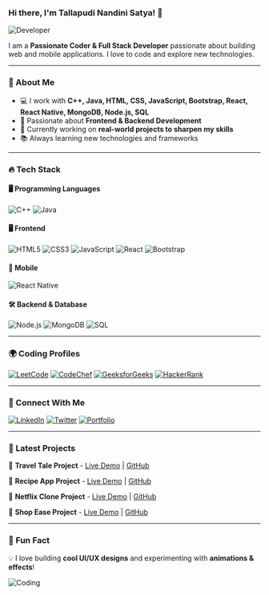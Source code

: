 ### Hi there, I'm Tallapudi Nandini Satya! 👋

![Developer](https://media.giphy.com/media/qgQUggAC3Pfv687qPC/giphy.gif)

I am a **Passionate Coder & Full Stack Developer** passionate about building web and mobile applications. I love to code and explore new technologies.

---

### 🚀 About Me
- 💻 I work with **C++, Java, HTML, CSS, JavaScript, Bootstrap, React, React Native, MongoDB, Node.js, SQL**
- 🎯 Passionate about **Frontend & Backend Development**
- 📌 Currently working on **real-world projects to sharpen my skills**
- 📚 Always learning new technologies and frameworks

---

### 🔥 Tech Stack

#### 🖥 Programming Languages
![C++](https://img.shields.io/badge/C++-00599C?style=for-the-badge&logo=c%2B%2B&logoColor=white)
![Java](https://img.shields.io/badge/Java-ED8B00?style=for-the-badge&logo=java&logoColor=white)

#### 🖥 Frontend
![HTML5](https://img.shields.io/badge/HTML5-E34F26?style=for-the-badge&logo=html5&logoColor=white)
![CSS3](https://img.shields.io/badge/CSS3-1572B6?style=for-the-badge&logo=css3&logoColor=white)
![JavaScript](https://img.shields.io/badge/JavaScript-F7DF1E?style=for-the-badge&logo=javascript&logoColor=black)
![React](https://img.shields.io/badge/React-61DAFB?style=for-the-badge&logo=react&logoColor=black)
![Bootstrap](https://img.shields.io/badge/Bootstrap-7952B3?style=for-the-badge&logo=bootstrap&logoColor=white)

#### 🌟 Mobile
![React Native](https://img.shields.io/badge/React_Native-61DAFB?style=for-the-badge&logo=react&logoColor=black)

#### 🛠 Backend & Database
![Node.js](https://img.shields.io/badge/Node.js-339933?style=for-the-badge&logo=node.js&logoColor=white)
![MongoDB](https://img.shields.io/badge/MongoDB-47A248?style=for-the-badge&logo=mongodb&logoColor=white)
![SQL](https://img.shields.io/badge/SQL-4479A1?style=for-the-badge&logo=postgresql&logoColor=white)

---

### 🌍 Coding Profiles
[![LeetCode](https://img.shields.io/badge/LeetCode-FFA116?style=for-the-badge&logo=leetcode&logoColor=black)](https://leetcode.com/Nandini_Tallapudi/)
[![CodeChef](https://img.shields.io/badge/CodeChef-5B4638?style=for-the-badge&logo=codechef&logoColor=white)](https://www.codechef.com/users/nandini_2065)
[![GeeksforGeeks](https://img.shields.io/badge/GeeksforGeeks-0F9D58?style=for-the-badge&logo=geeksforgeeks&logoColor=white)](https://www.geeksforgeeks.org/user/nandinita0eb4/)
[![HackerRank](https://img.shields.io/badge/HackerRank-00EA64?style=for-the-badge&logo=hackerrank&logoColor=white)](https://www.hackerrank.com/profile/nandini_satyaa)

---

### 👯 Connect With Me
[![LinkedIn](https://img.shields.io/badge/LinkedIn-0A66C2?style=for-the-badge&logo=linkedin&logoColor=white)](https://www.linkedin.com/in/nandini-tallapudi-2004/)
[![Twitter](https://img.shields.io/badge/Twitter-1DA1F2?style=for-the-badge&logo=twitter&logoColor=white)](https://twitter.com/Nandu_Tallapudi)
[![Portfolio](https://img.shields.io/badge/Portfolio-FF5722?style=for-the-badge&logo=google-chrome&logoColor=white)](https://your-portfolio.com)

---

### 📌 Latest Projects
🚀 **Travel Tale Project** - [Live Demo](https://travel-tale-pi.vercel.app/) | [GitHub](https://github.com/20255-CM-055/Travel_Tale_Project)

🚀 **Recipe App Project** - [Live Demo](https://drive.google.com/file/d/1GYe6EsobwfiM2-1a9drutBFFpSp01Pck/view?usp=sharing) | [GitHub](https://github.com/20255-CM-055/Recipe_App_Project)

🚀 **Netflix Clone Project** - [Live Demo](https://drive.google.com/file/d/1K19xlbG2R2ieydga8pc5Pd6KjBHxs-68/view?usp=sharing) | [GitHub](https://github.com/20255-CM-055/Netflix_Clone_Project)

🚀 **Shop Ease Project** - [Live Demo](https://shop-ease-weld-eight.vercel.app/) | [GitHub](https://github.com/20255-CM-055/shop_ease_project/tree/main)

---

### 🎉 Fun Fact
💡 I love building **cool UI/UX designs** and experimenting with **animations & effects**!

![Coding](https://media.giphy.com/media/VTtANKl0beDFQRLDTh/giphy.gif)

